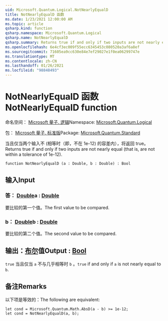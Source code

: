 ```yaml
---
uid: Microsoft.Quantum.Logical.NotNearlyEqualD
title: NotNearlyEqualD 函数
ms.date: 1/23/2021 12:00:00 AM
ms.topic: article
qsharp.kind: function
qsharp.namespace: Microsoft.Quantum.Logical
qsharp.name: NotNearlyEqualD
qsharp.summary: Returns true if and only if two inputs are not nearly equal (that is, are not within a tolerance of 1e-12).
ms.openlocfilehash: 6e4cf3ec009f55ecc6345453c080520a3af6a8ef
ms.sourcegitcommit: 71605ea9cc630e84e7ef29027e1f0ea06299747e
ms.translationtype: MT
ms.contentlocale: zh-CN
ms.lasthandoff: 01/26/2021
ms.locfileid: "98848493"
---
```

# <a name="notnearlyequald-function"></a><span data-ttu-id="7890d-102">NotNearlyEqualD 函数</span><span class="sxs-lookup"><span data-stu-id="7890d-102">NotNearlyEqualD function</span></span>

<span data-ttu-id="7890d-103">命名空间： [Microsoft 量子. 逻辑](xref:Microsoft.Quantum.Logical)</span><span class="sxs-lookup"><span data-stu-id="7890d-103">Namespace: [Microsoft.Quantum.Logical](xref:Microsoft.Quantum.Logical)</span></span>

<span data-ttu-id="7890d-104">包： [Microsoft 量子. 标准版](https://nuget.org/packages/Microsoft.Quantum.Standard)</span><span class="sxs-lookup"><span data-stu-id="7890d-104">Package: [Microsoft.Quantum.Standard](https://nuget.org/packages/Microsoft.Quantum.Standard)</span></span>


<span data-ttu-id="7890d-105">当且仅当两个输入不 (相等时（即，不在 1e-12) 的容差内），将返回 true。</span><span class="sxs-lookup"><span data-stu-id="7890d-105">Returns true if and only if two inputs are not nearly equal (that is, are not within a tolerance of 1e-12).</span></span>

```qsharp
function NotNearlyEqualD (a : Double, b : Double) : Bool
```


## <a name="input"></a><span data-ttu-id="7890d-106">输入</span><span class="sxs-lookup"><span data-stu-id="7890d-106">Input</span></span>

### <a name="a--double"></a><span data-ttu-id="7890d-107">答： [Double](xref:microsoft.quantum.lang-ref.double)</span><span class="sxs-lookup"><span data-stu-id="7890d-107">a : [Double](xref:microsoft.quantum.lang-ref.double)</span></span>

<span data-ttu-id="7890d-108">要比较的第一个值。</span><span class="sxs-lookup"><span data-stu-id="7890d-108">The first value to be compared.</span></span>


### <a name="b--double"></a><span data-ttu-id="7890d-109">b： [Double](xref:microsoft.quantum.lang-ref.double)</span><span class="sxs-lookup"><span data-stu-id="7890d-109">b : [Double](xref:microsoft.quantum.lang-ref.double)</span></span>

<span data-ttu-id="7890d-110">要比较的第二个值。</span><span class="sxs-lookup"><span data-stu-id="7890d-110">The second value to be compared.</span></span>



## <a name="output--bool"></a><span data-ttu-id="7890d-111">输出：[布尔](xref:microsoft.quantum.lang-ref.bool)值</span><span class="sxs-lookup"><span data-stu-id="7890d-111">Output : [Bool](xref:microsoft.quantum.lang-ref.bool)</span></span>

<span data-ttu-id="7890d-112">`true` 当且仅当 `a` 不与几乎相等时 `b` 。</span><span class="sxs-lookup"><span data-stu-id="7890d-112">`true` if and only if `a` is not nearly equal to `b`.</span></span>

## <a name="remarks"></a><span data-ttu-id="7890d-113">备注</span><span class="sxs-lookup"><span data-stu-id="7890d-113">Remarks</span></span>

<span data-ttu-id="7890d-114">以下项是等效的：</span><span class="sxs-lookup"><span data-stu-id="7890d-114">The following are equivalent:</span></span>

```qsharp
let cond = Microsoft.Quantum.Math.AbsD(a - b) >= 1e-12;
let cond = NotNearlyEqualD(a, b);
```